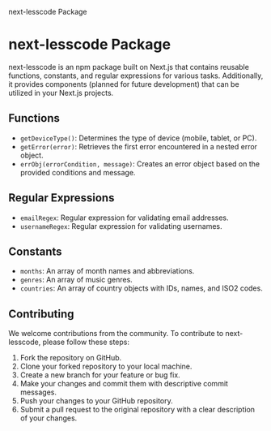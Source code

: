   next-lesscode Package

next-lesscode Package
=====================

next-lesscode is an npm package built on Next.js that contains reusable functions, constants, and regular expressions for various tasks. Additionally, it provides components (planned for future development) that can be utilized in your Next.js projects.

Functions
---------

*   `getDeviceType()`: Determines the type of device (mobile, tablet, or PC).
*   `getError(error)`: Retrieves the first error encountered in a nested error object.
*   `errObj(errorCondition, message)`: Creates an error object based on the provided conditions and message.

Regular Expressions
-------------------

*   `emailRegex`: Regular expression for validating email addresses.
*   `usernameRegex`: Regular expression for validating usernames.

Constants
---------

*   `months`: An array of month names and abbreviations.
*   `genres`: An array of music genres.
*   `countries`: An array of country objects with IDs, names, and ISO2 codes.

Contributing
------------

We welcome contributions from the community. To contribute to next-lesscode, please follow these steps:

1.  Fork the repository on GitHub.
2.  Clone your forked repository to your local machine.
3.  Create a new branch for your feature or bug fix.
4.  Make your changes and commit them with descriptive commit messages.
5.  Push your changes to your GitHub repository.
6.  Submit a pull request to the original repository with a clear description of your changes.